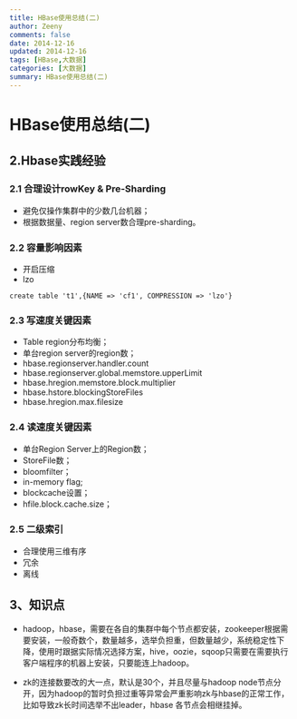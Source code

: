 ```yaml
---
title: HBase使用总结(二)
author: Zeeny
comments: false
date: 2014-12-16
updated: 2014-12-16
tags: [HBase,大数据]
categories: [大数据]
summary: HBase使用总结(二)
---
```



# HBase使用总结(二)

## 2.Hbase实践经验

### 2.1 合理设计rowKey & Pre-Sharding

* 避免仅操作集群中的少数几台机器；
* 根据数据量、region server数合理pre-sharding。

### 2.2 容量影响因素

* 开启压缩
* lzo

```
create table 't1',{NAME => 'cf1', COMPRESSION => 'lzo'}
```

### 2.3 写速度关键因素

* Table region分布均衡；
* 单台region server的region数；
* hbase.regionserver.handler.count
* hbase.regionserver.global.memstore.upperLimit
* hbase.hregion.memstore.block.multiplier
* hbase.hstore.blockingStoreFiles
* hbase.hregion.max.filesize

### 2.4 读速度关键因素

* 单台Region Server上的Region数；
* StoreFile数；
* bloomfilter；
* in-memory flag;
* blockcache设置；
* hfile.block.cache.size；

### 2.5 二级索引

* 合理使用三维有序
* 冗余
* 离线

## 3、知识点

* hadoop，hbase，需要在各自的集群中每个节点都安装，zookeeper根据需要安装，一般奇数个，数量越多，选举负担重，但数量越少，系统稳定性下降，使用时跟据实际情况选择方案，hive，oozie，sqoop只需要在需要执行客户端程序的机器上安装，只要能连上hadoop。

* zk的连接数要改的大一点，默认是30个，并且尽量与hadoop node节点分开，因为hadoop的暂时负担过重等异常会严重影响zk与hbase的正常工作，比如导致zk长时间选举不出leader，hbase 各节点会相继挂掉。